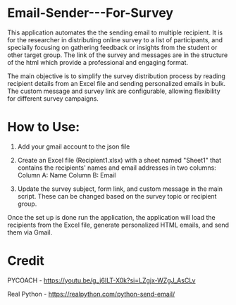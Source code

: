 # Email-Sender---For-Survey

This application automates the the sending email to multiple recipient. It is for the researcher in distributing online survey to a list of participants,  and specially focusing on gathering feedback or insights from the student or other target group. The link of the survey and messages are in the structure of the html which provide a professional and engaging format.

The main objective is to simplify the survey distribution process by reading recipient details from an Excel file and sending personalized emails in bulk. The custom message and survey link are configurable, allowing flexibility for different survey campaigns.

# How to Use:

1. Add your gmail account to the json file
2. Create an Excel file (Recipient1.xlsx) with a sheet named "Sheet1" that contains the recipients' names and email addresses in two columns:
Column A: Name
Column B: Email

3. Update the survey subject, form link, and custom message in the main script. These can be changed based on the survey topic or recipient group.

Once the set up is done run the application, the application will load the recipients from the Excel file, generate personalized HTML emails, and send them via Gmail.


# Credit

PYCOACH - https://youtu.be/g_j6ILT-X0k?si=LZgjx-WZgJ_AsCLv

Real Python - https://realpython.com/python-send-email/



